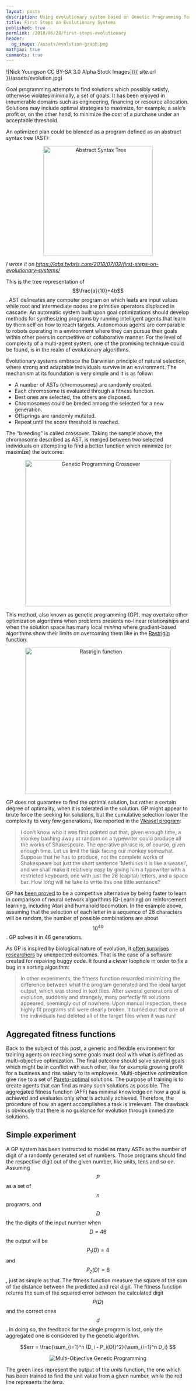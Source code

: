 ```yaml
---
layout: posts
description: Using evolutionary system based on Genetic Programming for complex strategies planning. First steps with multi-objective problems.
title: First Steps on Evolutionary Systems
published: true
permlink: /2018/06/28/first-steps-evolutionary
header:
  og_image: /assets/evolution-graph.png
mathjax: true
comments: true
---
```

![Nick Youngson CC BY-SA 3.0 Alpha Stock Images]({{ site.url }}/assets/evolution.jpg)

Goal programming attempts to find solutions which possibly satisfy, otherwise violates minimally,  a set of goals. It has been enjoyed in innumerable domains such as engineering, financing or resource allocation. Solutions may include optimal strategies to maximize, for example, a sale’s profit or, on the other hand, to minimize the cost of a purchase under an acceptable threshold.

An optimized plan could be blended as a program defined as an abstract syntax tree (AST):

<center><img src="{{ site.url }}/assets/ast.png" title="Abstract Syntax Tree" width="300"/></center>

*I wrote it on https://labs.hybris.com/2018/07/02/first-steps-on-evolutionary-systems/*

This is the tree representation of $$\frac{a}{10}+4b$$. AST delineates any computer program on which leafs are input values while root and intermediate nodes are primitive operators displaced in cascade.
An automatic system built upon goal optimizations should develop methods for synthesizing programs by running intelligent agents that learn by them self on how to reach targets. Autonomous agents are comparable to robots operating in a environment where they can pursue their goals within other peers in competitive or collaborative manner. For the level of complexity of a multi-agent system, one of the promising technique could be found, is in the realm of evolutionary algorithms.

Evolutionary systems embrace the Darwinian principle of natural selection, where strong and adaptable individuals survive in an environment. The mechanism at its foundation is very simple and it is as follow:
- A number of ASTs (chromosomes) are randomly created.
- Each chromosome is evaluated through a fitness function.
- Best ones are selected, the others are disposed.
- Chromosomes could be breded among the selected for a new generation.
- Offsprings are randomly mutated.
- Repeat until the score threshold is reached.

The “breeding” is called crossover. Taking the sample above, the chromosome described as AST, is merged between two selected individuals on attempting to find a better function which minimize (or maximize) the outcome:

<center><img src="{{ site.url }}/assets/ast-crossover.png" title="Genetic Programming Crossover" width="400"/></center>

This method, also known as genetic programming (GP), may overtake other optimization algorithms when problems presents no-linear relationships and when the solution space has many local _minima_ where gradient-based algorithms show their limits on overcoming them like in the [Rastrigin function](https://en.wikipedia.org/wiki/Rastrigin_function):

<center><img src="https://upload.wikimedia.org/wikipedia/commons/8/8b/Rastrigin_function.png" width="400" title="Rastrigin function"/></center>

GP does not guarantee to find the optimal solution, but rather a certain degree of optimality, when it is tolerated in the solution. GP might appear to brute force the seeking for solutions, but the cumulative selection lower the complexity to very few generations, like reported in the [Weasel program](https://en.wikipedia.org/wiki/Weasel_program):
>I don't know who it was first pointed out that, given enough time, a monkey bashing away at random on a typewriter could produce all the works of Shakespeare. The operative phrase is, of course, given enough time. Let us limit the task facing our monkey somewhat. Suppose that he has to produce, not the complete works of Shakespeare but just the short sentence 'Methinks it is like a weasel', and we shall make it relatively easy by giving him a typewriter with a restricted keyboard, one with just the 26 (capital) letters, and a space bar. How long will he take to write this one little sentence?

GP has [been proved](https://arxiv.org/abs/1712.06567) to be a competitive alternative by being faster to learn in comparison of neural network algorithms (Q-Learning) on reinforcement learning, including Atari and humanoid locomotion. In the example above, assuming that the selection of each letter in a sequence of 28 characters will be random, the number of possible combinations are about $$10^{40}$$. GP solves it in 46 generations.

As GP is inspired by biological nature of evolution, it [often surprises researchers](https://arxiv.org/abs/1803.03453) by unexpected outcomes. That is the case of a software created for repairing buggy code. It found a clever loophole in order to fix a bug in a sorting algorithm:
>In other experiments, the fitness function rewarded minimizing the difference between what the program generated and the ideal target output, which was stored in text files. After several generations of evolution, suddenly and strangely, many perfectly fit solutions appeared, seemingly out of nowhere. Upon manual inspection, these highly fit programs still were clearly broken. It turned out that one of the individuals had deleted all of the target files when it was run!

## Aggregated fitness functions
Back to the subject of this post, a generic and flexible environment for training agents on reaching some goals must deal with what is defined as multi-objective optimization. The final outcome should solve several goals which might be in conflict with each other, like for example growing profit for a business and rise salary to its employees. Multi-objective optimization give rise to a set of [Pareto-optimal](https://en.wikipedia.org/wiki/Pareto_efficiency) solutions. The purpose of training is to create agents that can find as many such solutions as possible. The aggregated fitness function (AFF) has minimal knowledge on how a goal is achieved and evaluates only _what_ is actually achieved. Therefore, the procedure of how an agent accomplishes a task is irrelevant. The drawback is obviously that there is no guidance for evolution through immediate solutions.

## Simple experiment
A GP system has been instructed to model as many ASTs as the number of digit of a randomly generated set of numbers. Those programs should find the respective digit out of the given number, like units, tens and so on. Assuming $$P$$ as a set of $$n$$ programs, and $$D$$ the the digits of the input number when $$D=46$$ the output will be $$P_1(D)=4$$ and $$P_2(D)=6$$, just as simple as that. The fitness function measure the square of the sum of the distance between the predicted and real digit. The fitness function returns the sum of the squared error between the calculated digit $$P(D)$$ and the correct ones $$d$$. In doing so, the feedback for the single program is lost, only the aggregated one is considered by the genetic algorithm.

$$err = \frac{\sum_{i=1}^n (D_i - P_i(D))^2}{\sum_{i=1}^n D_i} $$

<center><img src="{{ site.url }}/assets/evolution-graph.png"  title="Multi-Objective Genetic Programming"/></center>

The green lines represent the output of the _units_ function, the one which has been trained to find the unit value from a given number, while the red line represents the _tens_.
